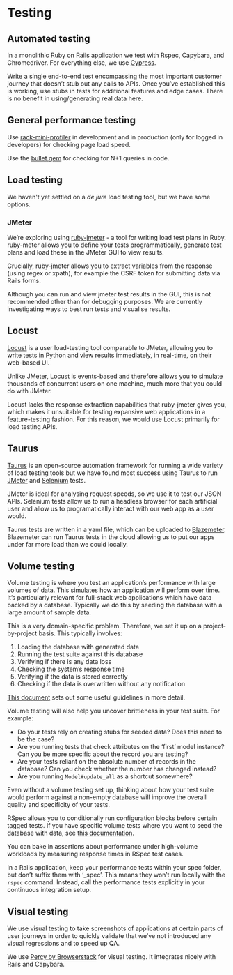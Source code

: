 # Testing

## Automated testing
In a monolithic Ruby on Rails application we test with Rspec, Capybara, and
Chromedriver. For everything else, we use [Cypress](https://www.cypress.io/).

Write a single end-to-end test encompassing the most important customer journey
that doesn’t stub out any calls to APIs. Once you’ve established this is
working, use stubs in tests for additional features and edge cases. There is no
benefit in using/generating real data here.

## General performance testing
Use [rack-mini-profiler](https://github.com/MiniProfiler/rack-mini-profiler) in
development and in production (only for logged in developers) for checking page
load speed.

Use the [bullet gem](https://github.com/flyerhzm/bullet) for checking for N+1
queries in code.

## Load testing
We haven't yet settled on a _de jure_ load testing tool, but we have some
options.

### JMeter
We’re exploring using [ruby-jmeter](http://flood-io.github.io/ruby-jmeter/) -
a tool for writing load test plans in Ruby. ruby-meter allows you to define
your tests programmatically, generate test plans and load these in the JMeter
GUI to view results.

Crucially, ruby-jmeter allows you to extract variables from the response
(using regex or xpath), for example the CSRF token for submitting data via
Rails forms.

Although you can run and view jmeter test results in the GUI, this is not
recommended other than for debugging purposes. We are currently investigating
ways to best run tests and visualise results.

## Locust
[Locust](https://docs.locust.io/en/stable/index.html) is a user load-testing
tool comparable to JMeter, allowing you to write tests in Python and view
results immediately, in real-time, on their web-based UI.

Unlike JMeter, Locust is events-based and therefore allows you to simulate
thousands of concurrent users on one machine, much more that you could do with
JMeter.

Locust lacks the response extraction capabilities that ruby-jmeter gives you,
which makes it unsuitable for testing expansive web applications in a
feature-testing fashion. For this reason, we would use Locust primarily for load
testing APIs.

## Taurus
[Taurus](https://gettaurus.org/docs/Index/#Taurus-Tool-Documentation) is an
open-source automation framework for running a wide variety of load testing
tools but we have found most success using Taurus to run
[JMeter](https://jmeter.apache.org/usermanual/index.html) and
[Selenium](https://www.seleniumhq.org/docs/) tests.

JMeter is ideal for analysing request speeds, so we use it to test our JSON
APIs. Selenium tests allow us to run a headless browser for each artificial user
and allow us to programatically interact with our web app as a user would.

Taurus tests are written in a yaml file, which can be uploaded to
[Blazemeter](https://www.blazemeter.com/). Blazemeter can run Taurus tests in
the cloud allowing us to put our apps under far more load than we could locally.

## Volume testing
Volume testing is where you test an application’s performance with large volumes
of data. This simulates how an application will perform over time. It’s
particularly relevant for full-stack web applications which have data backed by
a database. Typically we do this by seeding the database with a large amount of
sample data.

This is a very domain-specific problem. Therefore, we set it up on a
project-by-project basis. This typically involves:

1. Loading the database with generated data
2. Running the test suite against this database
3. Verifying if there is any data loss
4. Checking the system’s response time
5. Verifying if the data is stored correctly
6. Checking if the data is overwritten without any notification

[This document](http://www.softwaretesting.no/testing/volumetest.pdf) sets out
some useful guidelines in more detail.

Volume testing will also help you uncover brittleness in your test suite.
For example:

- Do your tests rely on creating stubs for seeded data? Does this need to be
  the case?
- Are you running tests that check attributes on the ‘first’ model instance? Can
  you be more specific about the record you are testing?
- Are your tests reliant on the absolute number of records in the database? Can
  you check whether the number has changed instead?
- Are you running `Model#update_all` as a shortcut somewhere?

Even without a volume testing set up, thinking about how your test suite would
perform against a non-empty database will improve the overall quality and
specificity of your tests.

RSpec allows you to conditionally run configuration blocks before certain tagged
tests. If you have specific volume tests where you want to seed the database
with data, see
[this documentation](https://relishapp.com/rspec/rspec-core/docs/hooks/when-first-matching-example-defined-hook).

You can bake in assertions about performance under high-volume workloads by
measuring response times in RSpec test cases.

In a Rails application, keep your performance tests within your spec folder,
but don’t suffix them with ‘_spec’. This means they won’t run locally with the
`rspec` command. Instead, call the performance tests explicitly in your
continuous integration setup.

## Visual testing
We use visual testing to take screenshots of applications at certain parts of
user journeys in order to quickly validate that we’ve not introduced any visual
regressions and to speed up QA.

We use [Percy by Browserstack](https://percy.io/) for visual testing.
It integrates nicely with Rails and Capybara.
